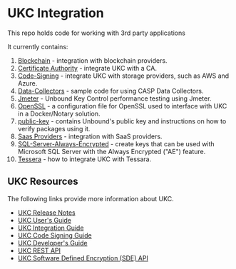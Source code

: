 # UKC Integration
This repo holds code for working with 3rd party applications

It currently contains:
1. [Blockchain](./blockchain) - integration with blockchain providers.
1. [Certificate Authority](./certificate-authority) - integrate UKC with a CA.
2. [Code-Signing](./code-signing) - integrate UKC with storage providers, such as AWS and Azure.
3. [Data-Collectors](./data-collectors) - sample code for using CASP Data Collectors.
8. [Jmeter](./jmeter) - Unbound Key Control performance testing using Jmeter.
9. [OpenSSL](./openssl) - a configuration file for OpenSSL used to interface with UKC in a Docker/Notary solution.
10. [public-key](./public-key) - contains Unbound's public key and instructions on how to verify packages using it.
11. [Saas Providers](./saas-providers) - integration with SaaS providers.
12. [SQL-Server-Always-Encrypted](./sql-server-always-encrypted) - create keys that can be used with Microsoft SQL Server with the Always Encrypted ("AE") feature.
13. [Tessera](./tessera) - how to integrate UKC with Tessara.

## UKC Resources

The following links provide more information about UKC.

- [UKC Release Notes](https://www.unboundtech.com/docs/UKC/UKC_Release_Notes/HTML/Content/Products/Unbound_Cover_Page.htm)
- [UKC User's Guide](https://www.unboundtech.com/docs/UKC/UKC_User_Guide/HTML/Content/Products/Unbound_Cover_Page.htm)
- [UKC Integration Guide](https://www.unboundtech.com/docs/UKC/UKC_Integration_Guide/HTML/Content/Products/Unbound_Cover_Page.htm)
- [UKC Code Signing Guide](https://www.unboundtech.com/docs/UKC/UKC_Code_Signing_IG/HTML/Content/Products/Unbound_Cover_Page.htm)
- [UKC Developer's Guide](https://www.unboundtech.com/docs/UKC/UKC_Integration_Guide/HTML/Content/Products/Unbound_Cover_Page.htm)
- [UKC REST API](https://unboundtech.com/docs/ukc_rest/ukc.html)
- [UKC Software Defined Encryption (SDE) API](https://www.unboundtech.com/docs/UKC/SDE/index.html)

